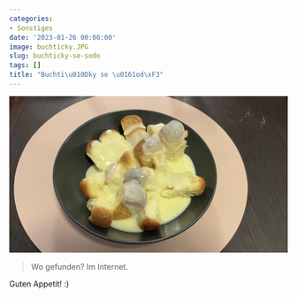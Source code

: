 ```yaml
---
categories:
- Sonstiges
date: '2023-01-26 00:00:00'
image: buchticky.JPG
slug: buchticky-se-sodo
tags: []
title: "Buchti\u010Dky se \u0161od\xF3"
---
```



![Foto 1](IMG_9880.JPEG)

> Wo gefunden? Im Internet.

Guten Appetit! :)